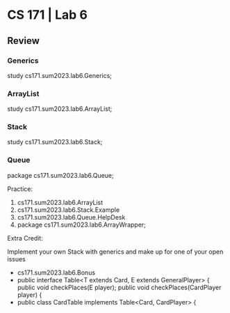# CS 171 | Lab 6
## Review 

### Generics
study cs171.sum2023.lab6.Generics;
### ArrayList
study cs171.sum2023.lab6.ArrayList;
### Stack
study cs171.sum2023.lab6.Stack;
### Queue
package cs171.sum2023.lab6.Queue;

Practice:
1. cs171.sum2023.lab6.ArrayList
2. cs171.sum2023.lab6.Stack.Example
3. cs171.sum2023.lab6.Queue.HelpDesk
4. package cs171.sum2023.lab6.ArrayWrapper;

Extra Credit:

Implement your own Stack with generics and make up for one of your open issues
- cs171.sum2023.lab6.Bonus
- 
  public interface Table<T extends Card, E extends GeneralPlayer> {
public void checkPlaces(E player);
  public void checkPlaces(CardPlayer player) {
- public class CardTable implements Table<Card, CardPlayer> {
